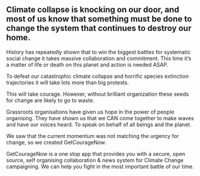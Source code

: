 

<h2>Climate collapse is knocking on our door, and most of us know that something must be done to change the system that continues to destroy our home.</h2>

<p>History has repeatedly shown that to win the biggest battles for systematic social change it takes massive collaboration and commitment.
This time it’s a matter of life or death on this planet and action is needed ASAP.</p>

<p>To defeat our catastrophic climate collapse and horrific species extinction trajectories it will take lots more than big protests.</p>

<p>This will take courage. However, without brilliant organization these seeds for change are likely to go to waste.</p>

<p>Grassroots organisations have given us hope in the power of people organising. They have shown us that we CAN come together to make waves and have our voices heard. To speak on behalf of all beings and the planet.</p>

<p>We saw that the current momentum was not matching the urgency for change, so we created GetCourageNow.</p>

<p>GetCourageNow is a one stop app that provides you with a secure, open source, self organising collaboration & news system for Climate Change campaigning. We can help you fight in the most important battle of our time.</p>